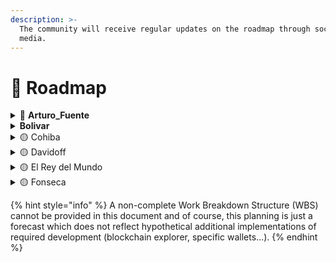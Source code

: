 ```yaml
---
description: >-
  The community will receive regular updates on the roadmap through social
  media.
---
```


# 🚧 Roadmap

<details>

<summary><span data-gb-custom-inline data-tag="emoji" data-code="1f535">🔵</span> <strong>Arturo_Fuente</strong></summary>

**Tasks:**

* Pitch deck
* Whitepaper
* Landing page
* Mint the token
* Waitlist / Whitelist
* Develop community & partnerships
* Pre-Seed / Private Sale #1

</details>

<details>

<summary><strong>Bolivar</strong></summary>

**Tasks:**

* Airdrop #1
* Giveaway
* Private Sale #2
* Job Board (help Talents and Agents to find missions) — MVP
* Talents Finder (help Agents and Clients to find Talents) — MVP
* Token Holder Only, restrict access to POLN holder
* Develop community & partnerships
* **TESTNET** deployment

</details>

<details>

<summary><span data-gb-custom-inline data-tag="emoji" data-code="1f7e1">🟡</span> Cohiba</summary>

**Tasks:**

* Airdrops
* Public Sale
* Support Mission & Escrow, extend Bolivar\_1
* Support Stablecoins payment
* Support Basic Staking for Agents/Mentors
* Develop community & partnerships
* **MAINNET** deployment

</details>

<details>

<summary><span data-gb-custom-inline data-tag="emoji" data-code="1f7e1">🟡</span> Davidoff</summary>

**Tasks :**

* Extend Staking
* Support More Stablecoins
* Lending & Borrowing, POLN holder can lend to Stakers (Agents/Mentors)
* Support multiple Agents/Mentors inside a single Fellowship
* Training
* Helpdesk
* Develop community & partnerships
* Dispute Mediation

</details>

<details>

<summary><span data-gb-custom-inline data-tag="emoji" data-code="1f7e1">🟡</span> El Rey del Mundo</summary>

**Tasks :**

* Decentralized Development
* DAO
* Additional Plans
* Additional features
* Update protocol fees
* Hackathon, etc
* …

</details>

<details>

<summary><span data-gb-custom-inline data-tag="emoji" data-code="1f7e1">🟡</span> Fonseca</summary>

**Tasks :**

* Application Specific Blockchain (ASBC)
* DAO
* Secured Non-Custodial Wallet
* Testnet
* Bridges
* New tokenomic: incentive PoS validators, etc.
* Hackathon, etc.
* …

</details>

{% hint style="info" %}
A non-complete Work Breakdown Structure (WBS) cannot be provided in this document and of course, this planning is just a forecast which does not reflect hypothetical additional implementations of required development (blockchain explorer, specific wallets…).
{% endhint %}
